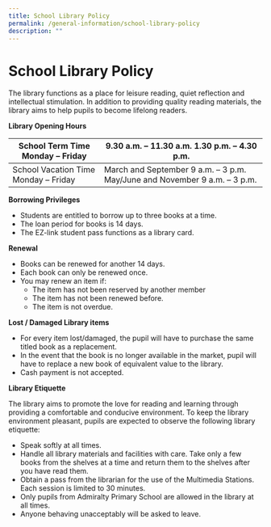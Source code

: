 ```yaml
---
title: School Library Policy
permalink: /general-information/school-library-policy
description: ""
---
```

# School Library Policy

The library functions as a place for leisure reading, quiet reflection and intellectual stimulation. In addition to providing quality reading materials, the library aims to help pupils to become lifelong readers.

**Library Opening Hours**

| School Term Time Monday – Friday     | 9.30 a.m. – 11.30 a.m. 1.30 p.m. – 4.30 p.m.                              |
|--------------------------------------|---------------------------------------------------------------------------|
| School Vacation Time Monday – Friday | March and September 9 a.m. – 3 p.m. May/June and November 9 a.m. – 3 p.m. |

**Borrowing Privileges**

* Students are entitled to borrow up to three books at a time.
* The loan period for books is 14 days.
* The EZ-link student pass functions as a library card.

**Renewal**

* Books can be renewed for another 14 days.
* Each book can only be renewed once.
* You may renew an item if:
	* The item has not been reserved by another member
	* The item has not been renewed before.
	* The item is not overdue.

**Lost / Damaged Library items**
* For every item lost/damaged, the pupil will have to purchase the same titled book as a replacement.
* In the event that the book is no longer available in the market, pupil will have to replace a new book of equivalent value to the library.
* Cash payment is not accepted.

**Library Etiquette**

The library aims to promote the love for reading and learning through providing a comfortable and conducive environment. To keep the library environment pleasant, pupils are expected to observe the following library etiquette:

* Speak softly at all times.
* Handle all library materials and facilities with care. Take only a few books from the shelves at a time and return them to the shelves after you have read them.
* Obtain a pass from the librarian for the use of the Multimedia Stations. Each session is limited to 30 minutes.
* Only pupils from Admiralty Primary School are allowed in the library at all times.
* Anyone behaving unacceptably will be asked to leave.

